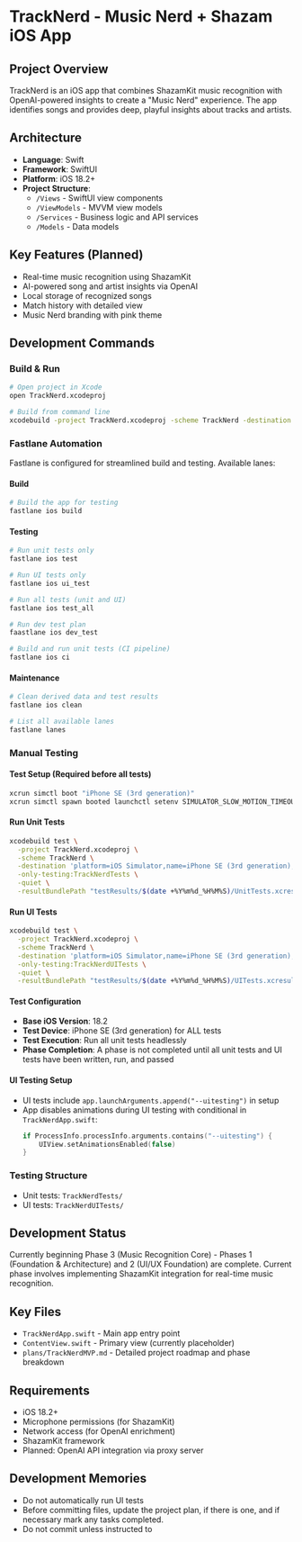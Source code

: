 # TrackNerd - Music Nerd + Shazam iOS App

## Project Overview
TrackNerd is an iOS app that combines ShazamKit music recognition with OpenAI-powered insights to create a "Music Nerd" experience. The app identifies songs and provides deep, playful insights about tracks and artists.

## Architecture
- **Language**: Swift
- **Framework**: SwiftUI
- **Platform**: iOS 18.2+
- **Project Structure**:
  - `/Views` - SwiftUI view components
  - `/ViewModels` - MVVM view models
  - `/Services` - Business logic and API services
  - `/Models` - Data models

## Key Features (Planned)
- Real-time music recognition using ShazamKit
- AI-powered song and artist insights via OpenAI
- Local storage of recognized songs
- Match history with detailed view
- Music Nerd branding with pink theme

## Development Commands

### Build & Run
```bash
# Open project in Xcode
open TrackNerd.xcodeproj

# Build from command line
xcodebuild -project TrackNerd.xcodeproj -scheme TrackNerd -destination 'platform=iOS Simulator,name=iPhone SE (3rd generation),OS=18.2' build
```

### Fastlane Automation

Fastlane is configured for streamlined build and testing. Available lanes:

#### Build
```bash
# Build the app for testing
fastlane ios build
```

#### Testing
```bash
# Run unit tests only
fastlane ios test

# Run UI tests only
fastlane ios ui_test

# Run all tests (unit and UI)
fastlane ios test_all

# Run dev test plan
faastlane ios dev_test

# Build and run unit tests (CI pipeline)
fastlane ios ci
```

#### Maintenance
```bash
# Clean derived data and test results
fastlane ios clean

# List all available lanes
fastlane lanes
```

### Manual Testing

#### Test Setup (Required before all tests)
```bash
xcrun simctl boot "iPhone SE (3rd generation)"
xcrun simctl spawn booted launchctl setenv SIMULATOR_SLOW_MOTION_TIMEOUT 0
```

#### Run Unit Tests
```bash
xcodebuild test \
  -project TrackNerd.xcodeproj \
  -scheme TrackNerd \
  -destination 'platform=iOS Simulator,name=iPhone SE (3rd generation),OS=18.2' \
  -only-testing:TrackNerdTests \
  -quiet \
  -resultBundlePath "testResults/$(date +%Y%m%d_%H%M%S)/UnitTests.xcresult"
```

#### Run UI Tests
```bash
xcodebuild test \
  -project TrackNerd.xcodeproj \
  -scheme TrackNerd \
  -destination 'platform=iOS Simulator,name=iPhone SE (3rd generation),OS=18.2' \
  -only-testing:TrackNerdUITests \
  -quiet \
  -resultBundlePath "testResults/$(date +%Y%m%d_%H%M%S)/UITests.xcresult"
```

#### Test Configuration
- **Base iOS Version**: 18.2
- **Test Device**: iPhone SE (3rd generation) for ALL tests
- **Test Execution**: Run all unit tests headlessly
- **Phase Completion**: A phase is not completed until all unit tests and UI tests have been written, run, and passed

#### UI Testing Setup
- UI tests include `app.launchArguments.append("--uitesting")` in setup
- App disables animations during UI testing with conditional in `TrackNerdApp.swift`:
  ```swift
  if ProcessInfo.processInfo.arguments.contains("--uitesting") {
      UIView.setAnimationsEnabled(false)
  }
  ```

### Testing Structure
- Unit tests: `TrackNerdTests/`
- UI tests: `TrackNerdUITests/`

## Development Status
Currently beginning Phase 3 (Music Recognition Core) - Phases 1 (Foundation & Architecture) and 2 (UI/UX Foundation) are complete. Current phase involves implementing ShazamKit integration for real-time music recognition.

## Key Files
- `TrackNerdApp.swift` - Main app entry point
- `ContentView.swift` - Primary view (currently placeholder)
- `plans/TrackNerdMVP.md` - Detailed project roadmap and phase breakdown

## Requirements
- iOS 18.2+
- Microphone permissions (for ShazamKit)
- Network access (for OpenAI enrichment)
- ShazamKit framework
- Planned: OpenAI API integration via proxy server

## Development Memories
- Do not automatically run UI tests
- Before committing files, update the project plan, if there is one, and if necessary mark any tasks completed.
- Do not commit unless instructed to
